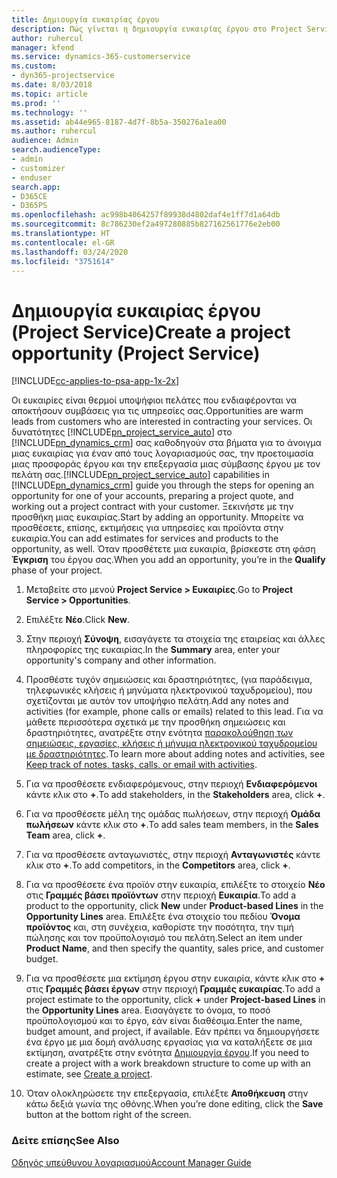 ```yaml
---
title: Δημιουργία ευκαιρίας έργου
description: Πώς γίνεται η δημιουργία ευκαιρίας έργου στο Project Service
author: ruhercul
manager: kfend
ms.service: dynamics-365-customerservice
ms.custom:
- dyn365-projectservice
ms.date: 8/03/2018
ms.topic: article
ms.prod: ''
ms.technology: ''
ms.assetid: ab44e965-8187-4d7f-8b5a-350276a1ea00
ms.author: ruhercul
audience: Admin
search.audienceType:
- admin
- customizer
- enduser
search.app:
- D365CE
- D365PS
ms.openlocfilehash: ac998b4064257f89938d4802daf4e1ff7d1a64db
ms.sourcegitcommit: 8c786230ef2a497280885b827162561776e2eb00
ms.translationtype: HT
ms.contentlocale: el-GR
ms.lasthandoff: 03/24/2020
ms.locfileid: "3751614"
---
```

# <a name="create-a-project-opportunity-project-service"></a><span data-ttu-id="f9c8d-103">Δημιουργία ευκαιρίας έργου (Project Service)</span><span class="sxs-lookup"><span data-stu-id="f9c8d-103">Create a project opportunity (Project Service)</span></span>

[!INCLUDE[cc-applies-to-psa-app-1x-2x](../includes/cc-applies-to-psa-app-1x-2x.md)]

<span data-ttu-id="f9c8d-104">Οι ευκαιρίες είναι θερμοί υποψήφιοι πελάτες που ενδιαφέρονται να αποκτήσουν συμβάσεις για τις υπηρεσίες σας.</span><span class="sxs-lookup"><span data-stu-id="f9c8d-104">Opportunities are warm leads from customers who are interested in contracting your services.</span></span> <span data-ttu-id="f9c8d-105">Οι δυνατότητες [!INCLUDE[pn_project_service_auto](../includes/pn-project-service-auto.md)] στο [!INCLUDE[pn_dynamics_crm](../includes/pn-dynamics-crm.md)] σας καθοδηγούν στα βήματα για το άνοιγμα μιας ευκαιρίας για έναν από τους λογαριασμούς σας, την προετοιμασία μιας προσφοράς έργου και την επεξεργασία μιας σύμβασης έργου με τον πελάτη σας.</span><span class="sxs-lookup"><span data-stu-id="f9c8d-105">[!INCLUDE[pn_project_service_auto](../includes/pn-project-service-auto.md)] capabilities in [!INCLUDE[pn_dynamics_crm](../includes/pn-dynamics-crm.md)] guide you through the steps for opening an opportunity for one of your accounts, preparing a project quote, and working out a project contract with your customer.</span></span> <span data-ttu-id="f9c8d-106">Ξεκινήστε με την προσθήκη μιας ευκαιρίας.</span><span class="sxs-lookup"><span data-stu-id="f9c8d-106">Start by adding an opportunity.</span></span> <span data-ttu-id="f9c8d-107">Μπορείτε να προσθέσετε, επίσης, εκτιμήσεις για υπηρεσίες και προϊόντα στην ευκαιρία.</span><span class="sxs-lookup"><span data-stu-id="f9c8d-107">You can add estimates for services and products to the opportunity, as well.</span></span> <span data-ttu-id="f9c8d-108">Όταν προσθέτετε μια ευκαιρία, βρίσκεστε στη φάση **Έγκριση** του έργου σας.</span><span class="sxs-lookup"><span data-stu-id="f9c8d-108">When you add an opportunity, you’re in the **Qualify** phase of your project.</span></span>  
  
1.  <span data-ttu-id="f9c8d-109">Μεταβείτε στο μενού **Project Service > Ευκαιρίες**.</span><span class="sxs-lookup"><span data-stu-id="f9c8d-109">Go to **Project Service > Opportunities**.</span></span>  
  
2.  <span data-ttu-id="f9c8d-110">Επιλέξτε **Νέο**.</span><span class="sxs-lookup"><span data-stu-id="f9c8d-110">Click **New**.</span></span>  
  
3.  <span data-ttu-id="f9c8d-111">Στην περιοχή **Σύνοψη**, εισαγάγετε τα στοιχεία της εταιρείας και άλλες πληροφορίες της ευκαιρίας.</span><span class="sxs-lookup"><span data-stu-id="f9c8d-111">In the **Summary** area, enter your opportunity's company and other information.</span></span>  
  
4.  <span data-ttu-id="f9c8d-112">Προσθέστε τυχόν σημειώσεις και δραστηριότητες, (για παράδειγμα, τηλεφωνικές κλήσεις ή μηνύματα ηλεκτρονικού ταχυδρομείου), που σχετίζονται με αυτόν τον υποψήφιο πελάτη.</span><span class="sxs-lookup"><span data-stu-id="f9c8d-112">Add any notes and activities (for example, phone calls or emails) related to this lead.</span></span> <span data-ttu-id="f9c8d-113">Για να μάθετε περισσότερα σχετικά με την προσθήκη σημειώσεις και δραστηριότητες, ανατρέξτε στην ενότητα [παρακολούθηση των σημειώσεις, εργασίες, κλήσεις ή μήνυμα ηλεκτρονικού ταχυδρομείου με δραστηριότητες](../basics/work-with-activities.md).</span><span class="sxs-lookup"><span data-stu-id="f9c8d-113">To learn more about adding notes and activities, see [Keep track of notes, tasks, calls, or email with activities](../basics/work-with-activities.md).</span></span>  
  
5.  <span data-ttu-id="f9c8d-114">Για να προσθέσετε ενδιαφερόμενους, στην περιοχή **Ενδιαφερόμενοι** κάντε κλικ στο **+**.</span><span class="sxs-lookup"><span data-stu-id="f9c8d-114">To add stakeholders, in the **Stakeholders** area, click **+**.</span></span>  
  
6.  <span data-ttu-id="f9c8d-115">Για να προσθέσετε μέλη της ομάδας πωλήσεων, στην περιοχή **Ομάδα πωλήσεων** κάντε κλικ στο **+**.</span><span class="sxs-lookup"><span data-stu-id="f9c8d-115">To add sales team members, in the **Sales Team** area, click **+**.</span></span>  
  
7.  <span data-ttu-id="f9c8d-116">Για να προσθέσετε ανταγωνιστές, στην περιοχή **Ανταγωνιστές** κάντε κλικ στο **+**.</span><span class="sxs-lookup"><span data-stu-id="f9c8d-116">To add competitors, in the **Competitors** area, click **+**.</span></span>  
  
8.  <span data-ttu-id="f9c8d-117">Για να προσθέσετε ένα προϊόν στην ευκαιρία, επιλέξτε το στοιχείο **Νέο** στις **Γραμμές βάσει προϊόντων** στην περιοχή **Ευκαιρία**.</span><span class="sxs-lookup"><span data-stu-id="f9c8d-117">To add a product to the opportunity, click **New** under **Product-based Lines** in the **Opportunity Lines** area.</span></span> <span data-ttu-id="f9c8d-118">Επιλέξτε ένα στοιχείο του πεδίου **Όνομα προϊόντος** και, στη συνέχεια, καθορίστε την ποσότητα, την τιμή πώλησης και τον προϋπολογισμό του πελάτη.</span><span class="sxs-lookup"><span data-stu-id="f9c8d-118">Select an item under **Product Name**, and then specify the quantity, sales price, and customer budget.</span></span>  
  
9. <span data-ttu-id="f9c8d-119">Για να προσθέσετε μια εκτίμηση έργου στην ευκαιρία, κάντε κλικ στο **+** στις **Γραμμές βάσει έργων** στην περιοχή **Γραμμές ευκαιρίας**.</span><span class="sxs-lookup"><span data-stu-id="f9c8d-119">To add a project estimate to the opportunity, click **+** under **Project-based Lines** in the **Opportunity Lines** area.</span></span> <span data-ttu-id="f9c8d-120">Εισαγάγετε το όνομα, το ποσό προϋπολογισμού και το έργο, εάν είναι διαθέσιμα.</span><span class="sxs-lookup"><span data-stu-id="f9c8d-120">Enter the name, budget amount, and project, if available.</span></span> <span data-ttu-id="f9c8d-121">Εάν πρέπει να δημιουργήσετε ένα έργο με μια δομή ανάλυσης εργασίας για να καταλήξετε σε μια εκτίμηση, ανατρέξτε στην ενότητα [Δημιουργία έργου](../project-service/create-project.md).</span><span class="sxs-lookup"><span data-stu-id="f9c8d-121">If you need to create a project with a work breakdown structure to come up with an estimate, see [Create a project](../project-service/create-project.md).</span></span>  
  
10. <span data-ttu-id="f9c8d-122">Όταν ολοκληρώσετε την επεξεργασία, επιλέξτε **Αποθήκευση** στην κάτω δεξιά γωνία της οθόνης.</span><span class="sxs-lookup"><span data-stu-id="f9c8d-122">When you’re done editing, click the **Save** button at the bottom right of the screen.</span></span>  
  
### <a name="see-also"></a><span data-ttu-id="f9c8d-123">Δείτε επίσης</span><span class="sxs-lookup"><span data-stu-id="f9c8d-123">See Also</span></span>  
 [<span data-ttu-id="f9c8d-124">Οδηγός υπεύθυνου λογαριασμού</span><span class="sxs-lookup"><span data-stu-id="f9c8d-124">Account Manager Guide</span></span>](../project-service/account-manager-guide.md)

